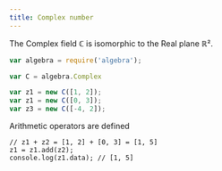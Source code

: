 ```yaml
---
title: Complex number
---
```


The Complex field ℂ is isomorphic to the Real plane ℝ².

```js
var algebra = require('algebra');

var C = algebra.Complex

var z1 = new C([1, 2]);
var z1 = new C([0, 3]);
var z3 = new C([-4, 2]);
```

Arithmetic operators are defined

```
// z1 + z2 = [1, 2] + [0, 3] = [1, 5]
z1 = z1.add(z2);
console.log(z1.data); // [1, 5]
```


